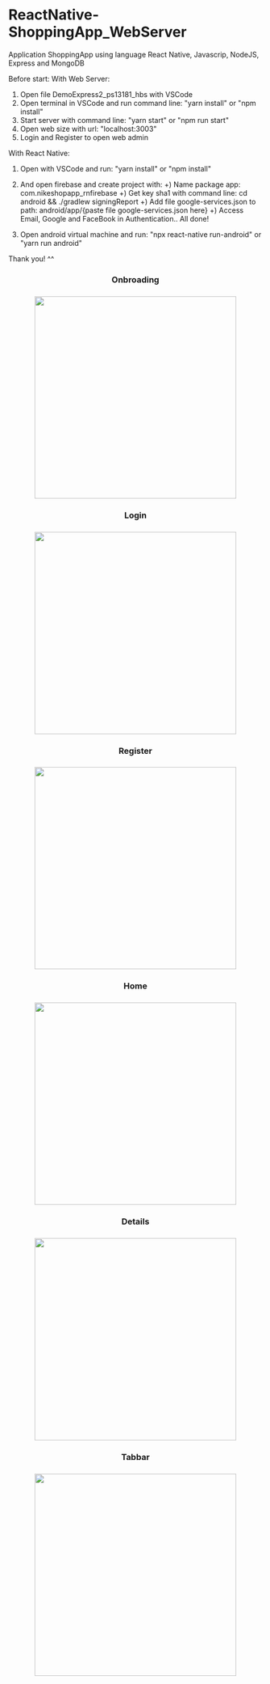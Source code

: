 # ReactNative-ShoppingApp_WebServer

Application ShoppingApp using language React Native, Javascrip, NodeJS, Express and MongoDB

Before start:
With Web Server:
1) Open file DemoExpress2_ps13181_hbs with VSCode
2) Open terminal in VSCode and run command line: "yarn install" or "npm install"
3) Start server with command line: "yarn start" or "npm run start"
4) Open web size with url: "localhost:3003"
5) Login and Register to open web admin

With React Native:
1) Open with VSCode and run: "yarn install" or "npm install"
2) And open firebase and create project with:
    +) Name package app: com.nikeshopapp_rnfirebase
    +) Get key sha1 with command line: cd android && ./gradlew signingReport
    +) Add file google-services.json to path: android/app/{paste file google-services.json here}
    +) Access Email, Google and FaceBook in Authentication..
All done!

2) Open android virtual machine and run: "npx react-native run-android" or "yarn run android"

Thank you! ^^

<div align="center">
    <h3>Onbroading<h3>
    <img src="https://firebasestorage.googleapis.com/v0/b/imageuploads-466a2.appspot.com/o/ReactNative-ShoppingApp_WebServer%2Fonbroading_screen.PNG?alt=media&token=30cc53b7-d8ef-4de9-8f59-a106eb4ffd43" width="400px"</img> 
    <h3>Login<h3>
    <img src="https://firebasestorage.googleapis.com/v0/b/imageuploads-466a2.appspot.com/o/ReactNative-ShoppingApp_WebServer%2Flogin_screen.PNG?alt=media&token=1dbc0677-49d9-463f-935c-3308c8e995b1" width="400px"</img> 
        <h3>Register<h3>
    <img src="https://firebasestorage.googleapis.com/v0/b/imageuploads-466a2.appspot.com/o/ReactNative-ShoppingApp_WebServer%2Fregister_screen.PNG?alt=media&token=a88246ce-adfd-49e5-8145-86660f6206f7" width="400px"</img> 
            <h3>Home<h3>
    <img src="https://firebasestorage.googleapis.com/v0/b/imageuploads-466a2.appspot.com/o/ReactNative-ShoppingApp_WebServer%2Fhome_screen.PNG?alt=media&token=642259f7-fd2e-49a0-8f86-e03f97517f90" width="400px"</img> 
                <h3>Details<h3>
    <img src="https://firebasestorage.googleapis.com/v0/b/imageuploads-466a2.appspot.com/o/ReactNative-ShoppingApp_WebServer%2Fdetails_screen.PNG?alt=media&token=865332bc-aa4c-470c-b8f6-3ebd499e592a" width="400px"</img> 
                    <h3>Tabbar<h3>
    <img src="https://firebasestorage.googleapis.com/v0/b/imageuploads-466a2.appspot.com/o/ReactNative-ShoppingApp_WebServer%2Ftabbar_screen.PNG?alt=media&token=bd010e7b-cff2-46c1-a570-88aa054abdfa" width="400px"</img> 
                        
</div>
